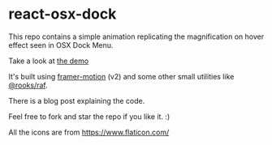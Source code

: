 # react-osx-dock

This repo contains a simple animation replicating the magnification on hover effect seen in OSX Dock Menu.

Take a look at [the demo](http://framer-motion-osx-dock.surge.sh/)

It's built using [framer-motion](https://github.com/framer/motion) (v2) and some other small utilities like [@rooks/raf](https://www.npmjs.com/package/@rooks/use-raf).

There is a blog post explaining the code.

Feel free to fork and star the repo if you like it. :)

All the icons are from https://www.flaticon.com/
